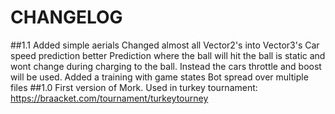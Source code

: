 # CHANGELOG
##1.1
Added simple aerials
Changed almost all Vector2's into Vector3's
Car speed prediction better
Prediction where the ball will hit the ball is static and wont change during charging to the ball. Instead the cars throttle and boost will be used.
Added a training with game states
Bot spread over multiple files
##1.0
First version of Mork.
Used in turkey tournament: https://braacket.com/tournament/turkeytourney
